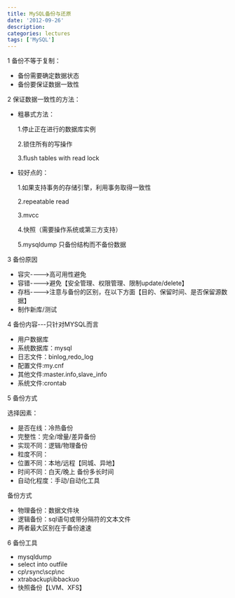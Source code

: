 ```yaml
---
title: MySQL备份与还原
date: '2012-09-26'
description:
categories: lectures
tags: ['MySQL']
---
```


1 备份不等于复制：

+ 备份需要确定数据状态
+ 备份要保证数据一致性

2 保证数据一致性的方法：

+ 粗暴式方法：

    1.停止正在进行的数据库实例

    2.锁住所有的写操作

    3.flush tables with read lock
+ 较好点的：

    1.如果支持事务的存储引擎，利用事务取得一致性

    2.repeatable read 

    3.mvcc

    4.快照（需要操作系统或第三方支持）

    5.mysqldump 只备份结构而不备份数据

3 备份原因

+ 容灾---->高可用性避免
+ 容错---->避免【安全管理、权限管理、限制update/delete】
+ 存档---->注意与备份的区别，在以下方面【目的、保留时间、是否保留源数据】
+ 制作新库/测试

4 备份内容---只针对MYSQL而言

+ 用户数据库
+ 系统数据库：mysql
+ 日志文件：binlog,redo_log
+ 配置文件:my.cnf
+ 其他文件:master.info,slave_info
+ 系统文件:crontab

5 备份方式

选择因素：

+ 是否在线：冷热备份
+ 完整性：完全/增量/差异备份
+ 实现不同：逻辑/物理备份
+ 粒度不同：
+ 位置不同：本地/远程【同城、异地】
+ 时间不同：白天/晚上 备份多长时间
+ 自动化程度：手动/自动化工具

备份方式

- 物理备份：数据文件块
- 逻辑备份：sql语句或带分隔符的文本文件
- 两者最大区别在于备份速速
 
6 备份工具

+ mysqldump
+ select into outfile
+ cp\rsync\scp\nc
+ xtrabackup\ibbackuo
+ 快照备份【LVM、XFS】

